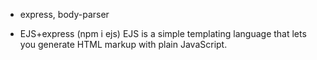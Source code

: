 - express, body-parser

- EJS+express (npm i ejs)
  EJS is a simple templating language that lets you generate HTML markup with plain JavaScript.
